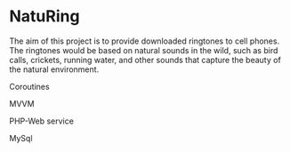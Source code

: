 # NatuRing
The aim of this project is to  provide downloaded ringtones to cell phones. The ringtones would be based on natural sounds in the wild, such as bird calls, crickets, running water, and other sounds that capture the beauty of the natural environment.  

Coroutines

MVVM

PHP-Web service

MySql
